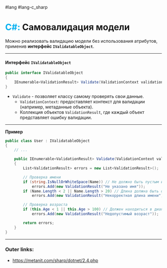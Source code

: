 #lang #lang-c_sharp
# <font color="#00b0f0">C#:</font> Самовалидация модели

Можно реализовать валидацию модели без использования атрибутов, применив **интерфейс `IValidatableObject`**.

---

#### **Интерфейс `IValidatableObject`**

```csharp
public interface IValidatableObject
{
    IEnumerable<ValidationResult> Validate(ValidationContext validationContext);
}
```
  - `Validate` - позволяет классу самому проверять свои данные.
	  - `ValidationContext`: предоставляет контекст для валидации (например, метаданные объекта).
	  - Коллекция объектов `ValidationResult`, где каждый объект представляет ошибку валидации.

---
**Пример**

```csharp
public class User : IValidatableObject
{
    // ...

    public IEnumerable<ValidationResult> Validate(ValidationContext validationContext)
    {
        List<ValidationResult> errors = new List<ValidationResult>();

        // Проверка имени
        if (string.IsNullOrWhiteSpace(Name)) // Не должно быть пустым или состоять только из пробелов.
            errors.Add(new ValidationResult("Не указано имя"));
        if (Name.Length < 2 || Name.Length > 20) // Длина должна быть от 2 до 20 символов.
            errors.Add(new ValidationResult("Некорректная длина имени"));

        // Проверка возраста
        if (this.Age < 1 || this.Age > 100) // Должен находиться в диапазоне от 1 до 100.
            errors.Add(new ValidationResult("Недопустимый возраст"));

        return errors;
    }
}
```

---
### Outer links:
- https://metanit.com/sharp/dotnet/2.4.php